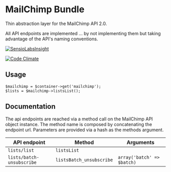 # MailChimp Bundle

Thin abstraction layer for the MailChimp API 2.0.

All API endpoints are implemented … by not implementing them but taking advantage of the API's naming conventions.

[![SensioLabsInsight](https://insight.sensiolabs.com/projects/a671e877-3754-44ae-a517-3f10ba606324/big.png)](https://insight.sensiolabs.com/projects/a671e877-3754-44ae-a517-3f10ba606324)

[![Code Climate](https://codeclimate.com/github/coderbyheart/MailChimpBundle/badges/gpa.svg)](https://codeclimate.com/github/coderbyheart/MailChimpBundle)

## Usage

    $mailchimp = $container->get('mailchimp');
    $lists = $mailchimp->listsList();

## Documentation

The api endpoints are reached via a method call on the MailChimp API object instance.
The method name is composed by concatenating the endpoint url.
Parameters are provided via a hash as the methods argument.

| API endpoint              | Method                   | Arguments                  |
| ------------------------- | ------------------------ | -------------------------- |
| `lists/list`              | `listsList`              |                            |
| `lists/batch-unsubscribe` | `listsBatch_unsubscribe` | `array('batch' => $batch)` |
